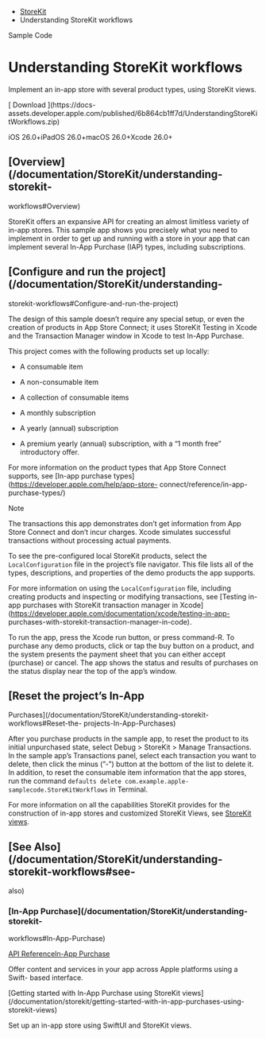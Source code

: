   * [ StoreKit ](/documentation/storekit)
  * Understanding StoreKit workflows 

Sample Code

# Understanding StoreKit workflows

Implement an in-app store with several product types, using StoreKit views.

[ Download ](https://docs-
assets.developer.apple.com/published/6b864cb1ff7d/UnderstandingStoreKitWorkflows.zip)

iOS 26.0+iPadOS 26.0+macOS 26.0+Xcode 26.0+

## [Overview](/documentation/StoreKit/understanding-storekit-
workflows#Overview)

StoreKit offers an expansive API for creating an almost limitless variety of
in-app stores. This sample app shows you precisely what you need to implement
in order to get up and running with a store in your app that can implement
several In-App Purchase (IAP) types, including subscriptions.

## [Configure and run the project](/documentation/StoreKit/understanding-
storekit-workflows#Configure-and-run-the-project)

The design of this sample doesn’t require any special setup, or even the
creation of products in App Store Connect; it uses StoreKit Testing in Xcode
and the Transaction Manager window in Xcode to test In-App Purchase.

This project comes with the following products set up locally:

  * A consumable item

  * A non-consumable item

  * A collection of consumable items

  * A monthly subscription

  * A yearly (annual) subscription

  * A premium yearly (annual) subscription, with a “1 month free” introductory offer.

For more information on the product types that App Store Connect supports, see
[In-app purchase types](https://developer.apple.com/help/app-store-
connect/reference/in-app-purchase-types/)

Note

The transactions this app demonstrates don’t get information from App Store
Connect and don’t incur charges. Xcode simulates successful transactions
without processing actual payments.

To see the pre-configured local StoreKit products, select the
`LocalConfiguration` file in the project’s file navigator. This file lists all
of the types, descriptions, and properties of the demo products the app
supports.

For more information on using the `LocalConfiguration` file, including
creating products and inspecting or modifying transactions, see [Testing in-
app purchases with StoreKit transaction manager in
Xcode](https://developer.apple.com/documentation/xcode/testing-in-app-
purchases-with-storekit-transaction-manager-in-code).

To run the app, press the Xcode run button, or press command-R. To purchase
any demo products, click or tap the buy button on a product, and the system
presents the payment sheet that you can either accept (purchase) or cancel.
The app shows the status and results of purchases on the status display near
the top of the app’s window.

## [Reset the project’s In-App
Purchases](/documentation/StoreKit/understanding-storekit-workflows#Reset-the-
projects-In-App-Purchases)

After you purchase products in the sample app, to reset the product to its
initial unpurchased state, select Debug > StoreKit > Manage Transactions. In
the sample app’s Transactions panel, select each transaction you want to
delete, then click the minus (”-”) button at the bottom of the list to delete
it. In addition, to reset the consumable item information that the app stores,
run the command `defaults delete com.example.apple-
samplecode.StoreKitWorkflows` in Terminal.

For more information on all the capabilities StoreKit provides for the
construction of in-app stores and customized StoreKit Views, see [StoreKit
views](/documentation/storekit/storekit-views).

## [See Also](/documentation/StoreKit/understanding-storekit-workflows#see-
also)

### [In-App Purchase](/documentation/StoreKit/understanding-storekit-
workflows#In-App-Purchase)

[API ReferenceIn-App Purchase](/documentation/storekit/in-app-purchase)

Offer content and services in your app across Apple platforms using a Swift-
based interface.

[Getting started with In-App Purchase using StoreKit
views](/documentation/storekit/getting-started-with-in-app-purchases-using-
storekit-views)

Set up an in-app store using SwiftUI and StoreKit views.

